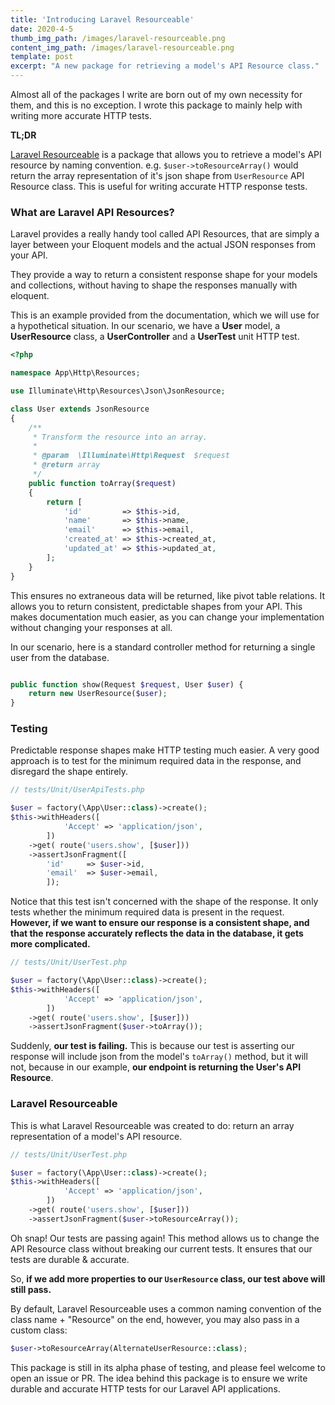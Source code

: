 ```yaml
---
title: 'Introducing Laravel Resourceable'
date: 2020-4-5
thumb_img_path: /images/laravel-resourceable.png
content_img_path: /images/laravel-resourceable.png
template: post
excerpt: "A new package for retrieving a model's API Resource class."
---
```

Almost all of the packages I write are born out of my own necessity for them, and this is no exception. I wrote this package to mainly help with writing more accurate HTTP tests.

**TL;DR**

[Laravel Resourceable]("https://github.com/christopherarter/laravel-resourceable") is a package that allows you to retrieve a model's API resource by naming convention. e.g. `$user->toResourceArray()` would return the array representation of it's json shape from `UserResource` API Resource class. This is useful for writing accurate HTTP response tests.

### What are Laravel API Resources?

Laravel provides a really handy tool called API Resources, that are simply a layer between your Eloquent models and the actual JSON responses from your API.

They provide a way to return a consistent response shape for your models and collections, without having to shape the responses manually with eloquent.

This is an example provided from the documentation, which we will use for a hypothetical situation. In our scenario, we have a **User** model, a **UserResource** class, a **UserController** and a **UserTest** unit HTTP test.


```php
<?php

namespace App\Http\Resources;

use Illuminate\Http\Resources\Json\JsonResource;

class User extends JsonResource
{
    /**
     * Transform the resource into an array.
     *
     * @param  \Illuminate\Http\Request  $request
     * @return array
     */
    public function toArray($request)
    {
        return [
            'id'         => $this->id,
            'name'       => $this->name,
            'email'      => $this->email,
            'created_at' => $this->created_at,
            'updated_at' => $this->updated_at,
        ];
    }
}

```

This ensures no extraneous data will be returned, like pivot table relations. It allows you to return consistent, predictable shapes from your API. This makes documentation much easier, as you can change your implementation without changing your responses at all. 

In our scenario, here is a standard controller method for returning a single user from the database.

```php 

public function show(Request $request, User $user) {
    return new UserResource($user);
}

```

### Testing

Predictable response shapes make HTTP testing much easier. A very good approach is to test for the minimum required data in the response, and disregard the shape entirely. 

```php
// tests/Unit/UserApiTests.php

$user = factory(\App\User::class)->create();
$this->withHeaders([
            'Accept' => 'application/json',
        ])
    ->get( route('users.show', [$user]))
    ->assertJsonFragment([
        'id'     => $user->id,
        'email'  => $user->email,
        ]);

```

Notice that this test isn't concerned with the shape of the response. It only tests whether the minimum required data is present in the request. **However, if we want to ensure our response is a consistent shape, and that the response accurately reflects the data in the database, it gets more complicated.**

```php
// tests/Unit/UserTest.php

$user = factory(\App\User::class)->create();
$this->withHeaders([
            'Accept' => 'application/json',
        ])
    ->get( route('users.show', [$user]))
    ->assertJsonFragment($user->toArray());

```

Suddenly, **our test is failing.** This is because our test is asserting our response will include json from the model's `toArray()` method, but it will not, because in our example, **our endpoint is returning the User's API Resource**.

### Laravel Resourceable

This is what Laravel Resourceable was created to do: return an array representation of a model's API resource.

```php
// tests/Unit/UserTest.php

$user = factory(\App\User::class)->create();
$this->withHeaders([
            'Accept' => 'application/json',
        ])
    ->get( route('users.show', [$user]))
    ->assertJsonFragment($user->toResourceArray());
```

Oh snap! Our tests are passing again! This method allows us to change the API Resource class without breaking our current tests. It ensures that our tests are durable & accurate. 

So, **if we add more properties to our `UserResource` class, our test above will still pass.**

By default, Laravel Resourceable uses a common naming convention of the class name + "Resource" on the end, however, you may also pass in a custom class:

```php
$user->toResourceArray(AlternateUserResource::class);
```

This package is still in its alpha phase of testing, and please feel welcome to open an issue or PR. The idea behind this package is to ensure we write durable and accurate HTTP tests for our Laravel API applications.
